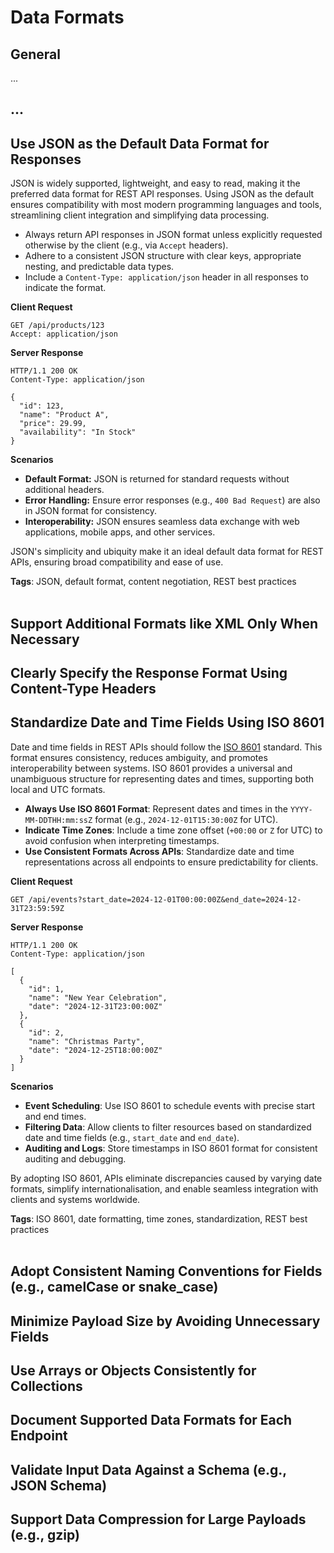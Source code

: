 # Data Formats


## General

...


## ...

## Use JSON as the Default Data Format for Responses
JSON is widely supported, lightweight, and easy to read, making it the preferred data format for REST API
responses. Using JSON as the default ensures compatibility with most modern programming languages and
tools, streamlining client integration and simplifying data processing.

- Always return API responses in JSON format unless explicitly requested otherwise by the client (e.g., via `Accept` headers).  
- Adhere to a consistent JSON structure with clear keys, appropriate nesting, and predictable data types.  
- Include a `Content-Type: application/json` header in all responses to indicate the format.

**Client Request**

```http
GET /api/products/123
Accept: application/json
```

**Server Response**

```http
HTTP/1.1 200 OK
Content-Type: application/json

{
  "id": 123,
  "name": "Product A",
  "price": 29.99,
  "availability": "In Stock"
}
```

**Scenarios**
- **Default Format:** JSON is returned for standard requests without additional headers.  
- **Error Handling:** Ensure error responses (e.g., `400 Bad Request`) are also in JSON format for consistency.  
- **Interoperability:** JSON ensures seamless data exchange with web applications, mobile apps, and other services.

JSON's simplicity and ubiquity make it an ideal default data format for REST APIs, ensuring broad compatibility and ease of use.

**Tags**: JSON, default format, content negotiation, REST best practices
<br><br>


## Support Additional Formats like XML Only When Necessary

## Clearly Specify the Response Format Using Content-Type Headers

## Standardize Date and Time Fields Using ISO 8601
Date and time fields in REST APIs should follow the [ISO 8601](https://www.iso.org/iso-8601-date-and-time-format.html)
standard. This format ensures consistency, reduces ambiguity, and promotes interoperability between systems. ISO 8601
provides a universal and unambiguous structure for representing dates and times, supporting both local and UTC formats.

- **Always Use ISO 8601 Format**: Represent dates and times in the `YYYY-MM-DDTHH:mm:ssZ` format (e.g., `2024-12-01T15:30:00Z` for UTC).  
- **Indicate Time Zones**: Include a time zone offset (`+00:00` or `Z` for UTC) to avoid confusion when interpreting timestamps.  
- **Use Consistent Formats Across APIs**: Standardize date and time representations across all endpoints to ensure predictability for clients.

**Client Request**

```http
GET /api/events?start_date=2024-12-01T00:00:00Z&end_date=2024-12-31T23:59:59Z
```

**Server Response**

```http
HTTP/1.1 200 OK
Content-Type: application/json

[
  {
    "id": 1,
    "name": "New Year Celebration",
    "date": "2024-12-31T23:00:00Z"
  },
  {
    "id": 2,
    "name": "Christmas Party",
    "date": "2024-12-25T18:00:00Z"
  }
]
```

**Scenarios**
- **Event Scheduling**: Use ISO 8601 to schedule events with precise start and end times.  
- **Filtering Data**: Allow clients to filter resources based on standardized date and time fields (e.g., `start_date` and `end_date`).  
- **Auditing and Logs**: Store timestamps in ISO 8601 format for consistent auditing and debugging.  

By adopting ISO 8601, APIs eliminate discrepancies caused by varying date formats, simplify internationalisation, and enable seamless
integration with clients and systems worldwide.

**Tags**: ISO 8601, date formatting, time zones, standardization, REST best practices
<br><br>


## Adopt Consistent Naming Conventions for Fields (e.g., camelCase or snake_case)

## Minimize Payload Size by Avoiding Unnecessary Fields

## Use Arrays or Objects Consistently for Collections

## Document Supported Data Formats for Each Endpoint

## Validate Input Data Against a Schema (e.g., JSON Schema)

## Support Data Compression for Large Payloads (e.g., gzip)